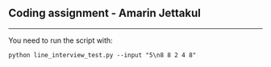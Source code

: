 ## Coding assignment - Amarin Jettakul
---
You need to run the script with:
```
python line_interview_test.py --input "5\n8 8 2 4 8"
```
